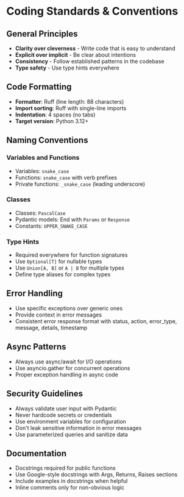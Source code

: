 # Coding Standards & Conventions

## General Principles
- **Clarity over cleverness** - Write code that is easy to understand
- **Explicit over implicit** - Be clear about intentions
- **Consistency** - Follow established patterns in the codebase
- **Type safety** - Use type hints everywhere

## Code Formatting
- **Formatter**: Ruff (line length: 88 characters)
- **Import sorting**: Ruff with single-line imports
- **Indentation**: 4 spaces (no tabs)
- **Target version**: Python 3.12+

## Naming Conventions

### Variables and Functions
- Variables: `snake_case`
- Functions: `snake_case` with verb prefixes
- Private functions: `_snake_case` (leading underscore)

### Classes
- Classes: `PascalCase`
- Pydantic models: End with `Params` or `Response`
- Constants: `UPPER_SNAKE_CASE`

### Type Hints
- Required everywhere for function signatures
- Use `Optional[T]` for nullable types
- Use `Union[A, B]` or `A | B` for multiple types
- Define type aliases for complex types

## Error Handling
- Use specific exceptions over generic ones
- Provide context in error messages
- Consistent error response format with status, action, error_type, message, details, timestamp

## Async Patterns
- Always use async/await for I/O operations
- Use asyncio.gather for concurrent operations
- Proper exception handling in async code

## Security Guidelines
- Always validate user input with Pydantic
- Never hardcode secrets or credentials
- Use environment variables for configuration
- Don't leak sensitive information in error messages
- Use parameterized queries and sanitize data

## Documentation
- Docstrings required for public functions
- Use Google-style docstrings with Args, Returns, Raises sections
- Include examples in docstrings when helpful
- Inline comments only for non-obvious logic